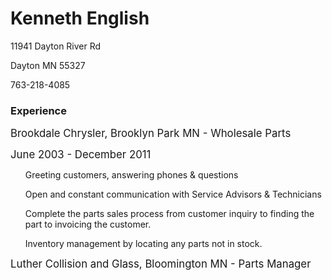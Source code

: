 <head>
<h1>Kenneth English</h1>
</head>
<p>11941 Dayton River Rd</p>
<p>Dayton MN 55327</p>
<p>763-218-4085</p>

<head>
<h3>Experience</h3>
</head>
<p><big>Brookdale Chrysler, Brooklyn Park MN - Wholesale Parts<big><p>
<small>June 2003 - December 2011<small>
<ul>Greeting customers, answering phones & questions</ul>
<ul>Open and constant communication with Service Advisors & Technicians</ul>
<ul>Complete the parts sales process from customer inquiry to finding the part to invoicing the customer.</ul>
<ul>Inventory management by locating any parts not in stock.</ul>

<head>
<p><big>Luther Collision and Glass,  Bloomington MN - Parts Manager<big><p>
</head>


